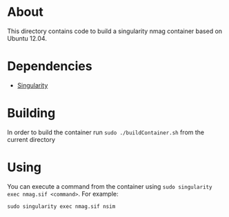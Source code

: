 # About

This directory contains code to build a singularity nmag container based on Ubuntu 12.04.

# Dependencies

* [Singularity](https://sylabs.io/guides/3.5/user-guide/installation.html)

# Building

In order to build the container run `sudo ./buildContainer.sh` from the current directory

# Using

You can execute a command from the container using `sudo singularity exec nmag.sif <command>`.
For example:
```
sudo singularity exec nmag.sif nsim
```

